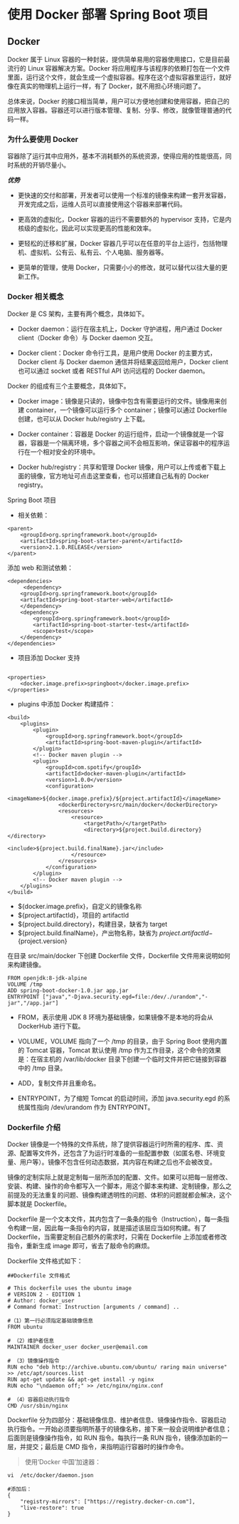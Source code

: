 # 使用 Docker 部署 Spring Boot 项目


## Docker

Docker 属于 Linux 容器的一种封装，提供简单易用的容器使用接口，它是目前最流行的 Linux 容器解决方案。Docker 将应用程序与该程序的依赖打包在一个文件里面，运行这个文件，就会生成一个虚拟容器。程序在这个虚拟容器里运行，就好像在真实的物理机上运行一样，有了 Docker，就不用担心环境问题了。

总体来说，Docker 的接口相当简单，用户可以方便地创建和使用容器，把自己的应用放入容器。容器还可以进行版本管理、复制、分享、修改，就像管理普通的代码一样。

### 为什么要使用 Docker

容器除了运行其中应用外，基本不消耗额外的系统资源，使得应用的性能很高，同时系统的开销尽量小。


***优势***


- 更快速的交付和部署，开发者可以使用一个标准的镜像来构建一套开发容器，开发完成之后，运维人员可以直接使用这个容器来部署代码。

- 更高效的虚拟化，Docker 容器的运行不需要额外的 hypervisor 支持，它是内核级的虚拟化，因此可以实现更高的性能和效率。

- 更轻松的迁移和扩展，Docker 容器几乎可以在任意的平台上运行，包括物理机、虚拟机、公有云、私有云、个人电脑、服务器等。

- 更简单的管理，使用 Docker，只需要小小的修改，就可以替代以往大量的更新工作。


### Docker 相关概念

Docker 是 CS 架构，主要有两个概念，具体如下。

- Docker daemon：运行在宿主机上，Docker 守护进程，用户通过 Docker client（Docker 命令）与 Docker daemon 交互。

- Docker client：Docker 命令行工具，是用户使用 Docker 的主要方式，Docker client 与 Docker daemon 通信并将结果返回给用户，Docker client 也可以通过 socket 或者 RESTful API 访问远程的 Docker daemon。


Docker 的组成有三个主要概念，具体如下。

- Docker image：镜像是只读的，镜像中包含有需要运行的文件。镜像用来创建 container，一个镜像可以运行多个 container；镜像可以通过 Dockerfile 创建，也可以从 Docker hub/registry 上下载。

- Docker container：容器是 Docker 的运行组件，启动一个镜像就是一个容器，容器是一个隔离环境，多个容器之间不会相互影响，保证容器中的程序运行在一个相对安全的环境中。

- Docker hub/registry：共享和管理 Docker 镜像，用户可以上传或者下载上面的镜像，官方地址可点击这里查看，也可以搭建自己私有的 Docker registry。



Spring Boot 项目

- 相关依赖：

```
<parent>
    <groupId>org.springframework.boot</groupId>
    <artifactId>spring-boot-starter-parent</artifactId>
    <version>2.1.0.RELEASE</version>
</parent>
```

添加 web 和测试依赖：

```
<dependencies>
     <dependency>
    <groupId>org.springframework.boot</groupId>
    <artifactId>spring-boot-starter-web</artifactId>
    </dependency>
    <dependency>
        <groupId>org.springframework.boot</groupId>
        <artifactId>spring-boot-starter-test</artifactId>
        <scope>test</scope>
    </dependency>
</dependencies>
```



- 项目添加 Docker 支持

```

<properties>
    <docker.image.prefix>springboot</docker.image.prefix>
</properties>
```

- plugins 中添加 Docker 构建插件：

```
<build>
    <plugins>
        <plugin>
            <groupId>org.springframework.boot</groupId>
            <artifactId>spring-boot-maven-plugin</artifactId>
        </plugin>
        <!-- Docker maven plugin -->
        <plugin>
            <groupId>com.spotify</groupId>
            <artifactId>docker-maven-plugin</artifactId>
            <version>1.0.0</version>
            <configuration>
                <imageName>${docker.image.prefix}/${project.artifactId}</imageName>
                <dockerDirectory>src/main/docker</dockerDirectory>
                <resources>
                    <resource>
                        <targetPath>/</targetPath>
                        <directory>${project.build.directory}</directory>
                        <include>${project.build.finalName}.jar</include>
                    </resource>
                </resources>
            </configuration>
        </plugin>
        <!-- Docker maven plugin -->
    </plugins>
</build>
```

- ${docker.image.prefix}，自定义的镜像名称
- ${project.artifactId}，项目的 artifactId
- ${project.build.directory}，构建目录，缺省为 target
- ${project.build.finalName}，产出物名称，缺省为 ${project.artifactId}-${project.version}

在目录 src/main/docker 下创建 Dockerfile 文件，Dockerfile 文件用来说明如何来构建镜像。

```
FROM openjdk:8-jdk-alpine
VOLUME /tmp
ADD spring-boot-docker-1.0.jar app.jar
ENTRYPOINT ["java","-Djava.security.egd=file:/dev/./urandom","-jar","/app.jar"]
```


- FROM，表示使用 JDK 8 环境为基础镜像，如果镜像不是本地的将会从 DockerHub 进行下载。

- VOLUME，VOLUME 指向了一个 /tmp 的目录，由于 Spring Boot 使用内置的 Tomcat 容器，Tomcat 默认使用 /tmp 作为工作目录，这个命令的效果是：在宿主机的 /var/lib/docker 目录下创建一个临时文件并把它链接到容器中的 /tmp 目录。

- ADD，复制文件并且重命名。

- ENTRYPOINT，为了缩短 Tomcat 的启动时间，添加 java.security.egd 的系统属性指向 /dev/urandom 作为 ENTRYPOINT。



### Dockerfile 介绍

Docker 镜像是一个特殊的文件系统，除了提供容器运行时所需的程序、库、资源、配置等文件外，还包含了为运行时准备的一些配置参数（如匿名卷、环境变量、用户等）。镜像不包含任何动态数据，其内容在构建之后也不会被改变。

镜像的定制实际上就是定制每一层所添加的配置、文件。如果可以把每一层修改、安装、构建、操作的命令都写入一个脚本，用这个脚本来构建、定制镜像，那么之前提及的无法重复的问题、镜像构建透明性的问题、体积的问题就都会解决，这个脚本就是 Dockerfile。

Dockerfile 是一个文本文件，其内包含了一条条的指令（Instruction），每一条指令构建一层，因此每一条指令的内容，就是描述该层应当如何构建。有了 Dockerfile，当需要定制自己额外的需求时，只需在 Dockerfile 上添加或者修改指令，重新生成 image 即可，省去了敲命令的麻烦。

Dockerfile 文件格式如下：

```
##Dockerfile 文件格式

# This dockerfile uses the ubuntu image
# VERSION 2 - EDITION 1
# Author: docker_user
# Command format: Instruction [arguments / command] ..

#（1）第一行必须指定基础镜像信息
FROM ubuntu

# （2）维护者信息
MAINTAINER docker_user docker_user@email.com

# （3）镜像操作指令
RUN echo "deb http://archive.ubuntu.com/ubuntu/ raring main universe" >> /etc/apt/sources.list
RUN apt-get update && apt-get install -y nginx
RUN echo "\ndaemon off;" >> /etc/nginx/nginx.conf

# （4）容器启动执行指令
CMD /usr/sbin/nginx
```

Dockerfile 分为四部分：基础镜像信息、维护者信息、镜像操作指令、容器启动执行指令。一开始必须要指明所基于的镜像名称，接下来一般会说明维护者信息；后面则是镜像操作指令，如 RUN 指令。每执行一条 RUN 指令，镜像添加新的一层，并提交；最后是 CMD 指令，来指明运行容器时的操作命令。





> 使用‘Docker 中国’加速器：

```
vi  /etc/docker/daemon.json

#添加后：
{
    "registry-mirrors": ["https://registry.docker-cn.com"],
    "live-restore": true
}
```

